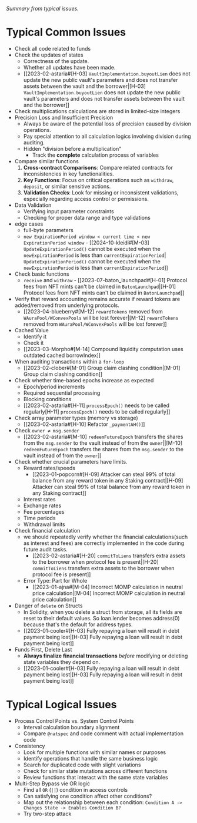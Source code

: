 *Summary from typical issues.*
# Typical Common Issues

- Check all code related to funds
- Check the updates of states  
	- Correctness of the update.
	- Whether all updates have been made.
	- [[2023-02-astaria#[H-03] `VaultImplementation.buyoutLien` does not update the new public vault's parameters and does not transfer assets between the vault and the borrower|[H-03] `VaultImplementation.buyoutLien` does not update the new public vault's parameters and does not transfer assets between the vault and the borrower]]
- Check multiplications calculations are stored in limited-size integers
- Precision Loss and  Insufficient Precision
	- Always be aware of the potential loss of precision caused by division operations.
	- Pay special attention to all calculation logics involving division during auditing.
	- Hidden "division before a multiplication"
		- Track the **complete** calculation process of variables
- Compare similar functions
	1. **Cross-contract Comparisons**: Compare related contracts for inconsistencies in key functionalities.
	2. **Key Functions**: Focus on critical operations such as `withdraw`, `deposit`, or similar sensitive actions.
	3. **Validation Checks**: Look for missing or inconsistent validations, especially regarding access control or permissions.
-  Data Validation 
	- Verifying input parameter constraints
	- Checking for proper data range and type validations
- edge cases
	- full-byte parameters
	- `new ExpirationPeriod window < current time < new ExpirationPeriod window`  - [[2024-10-kleidi#[M-03] `UpdateExpirationPeriod()` cannot be executed when the `newExpirationPeriod` is less than `currentExpirationPeriod`| `UpdateExpirationPeriod()` cannot be executed when the `newExpirationPeriod` is less than `currentExpirationPeriod`]]
- Check basic functions
	- `receive` and `withraw` - [[2023-07-baton_launchpad#[H-01] Protocol fees from NFT mints can't be claimed in `BatonLaunchpad`|[H-01] Protocol fees from NFT mints can't be claimed in `BatonLaunchpad`]]
- Verify that reward accounting remains accurate if reward tokens are added/removed from underlying protocols.
	- [[2023-04-blueberry#[M-12] `rewardTokens` removed from `WAuraPool/WConvexPools` will be lost forever|[M-12] `rewardTokens` removed from `WAuraPool/WConvexPools` will be lost forever]]
- Cached Value
	- Identify it
	- Check it
	- [[2023-03-Morpho#[M-14] Compound liquidity computation uses outdated cached borrowIndex]]
- When auditing transactions within a `for-loop`
	- [[2023-02-clober#[M-01] Group claim clashing condition|[M-01] Group claim clashing condition]]
- Check whether time-based epochs increase as expected
	- Epoch/period increments
	- Required sequential processing
	- Blocking conditions
	- [[2023-02-astaria#[H-11] `processEpoch()` needs to be called regularly[H-11] `processEpoch()` needs to be called regularly]]
- Check array parameter types (memory vs storage)
	- [[2023-02-astaria#[H-10] Refactor `_paymentAH()`]]
- Check  `owner ≠ msg.sender`
	- [[2023-02-astaria#[M-10] `redeemFutureEpoch` transfers the shares from the `msg.sender` to the vault instead of from the `owner`||[M-10] `redeemFutureEpoch` transfers the shares from the `msg.sender` to the vault instead of from the `owner`]]
- Check whether crucial parameters have limits.
	- Reward rates/speeds
		- [[2023-01-popcorn#[H-09] Attacker can steal 99% of total balance from any reward token in any Staking contract|[H-09] Attacker can steal 99% of total balance from any reward token in any Staking contract]]
	- Interest rates
	- Exchange rates
	- Fee percentages
	- Time periods
	- Withdrawal limits
- Check financial calculation 
	- we should repeatedly verify whether the financial calculations(such as interest and fees) are correctly implemented in the code during future audit tasks.
		- [[2023-02-astaria#[H-20] `commitToLiens` transfers extra assets to the borrower when protocol fee is present|[H-20] `commitToLiens` transfers extra assets to the borrower when protocol fee is present]]
	- Error Type: Part for Whole
		- [[2023-01-ajna#[M-04] Incorrect MOMP calculation in neutral price calculation|[M-04] Incorrect MOMP calculation in neutral price calculation]]
- Danger of `delete` on Structs
	- In Solidity, when you delete a struct from storage, all its fields are reset to their default values. So loan.lender becomes address(0) because that's the default for address types.
	- [[2023-01-cooler#[H-03] Fully repaying a loan will result in debt payment being lost|[H-03] Fully repaying a loan will result in debt payment being lost]]
- Funds First, Delete Last
	- **Always finalize financial transactions** _before_ modifying or deleting state variables they depend on.
	- [[2023-01-cooler#[H-03] Fully repaying a loan will result in debt payment being lost|[H-03] Fully repaying a loan will result in debt payment being lost]]
# Typical Logical Issues

- Process Control Points vs. System Control Points
	- Interval calculation boundary alignment
	- Compare `@natspec` and code comment with actual implementation code
- Consistency
	- Look for multiple functions with similar names or purposes
    - Identify operations that handle the same business logic
    - Search for duplicated code with slight variations
    - Check for similar state mutations across different functions
    - Review functions that interact with the same state variables
- Multi-Step Bypass vie OR logic
	- Find all `OR` (`||`) condition in access controls
	- Can satisfying one condition affect other conditions?
	- Map out the relationship between each condition: `Condition A -> Changes State -> Enables Condition B?`
	- Try two-step attack

